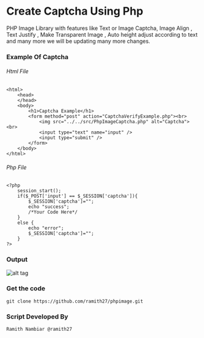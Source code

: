 # Create  Captcha Using Php 

PHP Image Library with features like Text or Image Captcha, Image Align , Text Justify , Make Transparent Image , Auto height adjust according to text and many more we will be updating many more changes.

### Example Of Captcha
###### Html File
	<html>
		<head>
		</head>
		<body>
			<h1>Captcha Example</h1>
			<form method="post" action="CaptchaVerifyExample.php"><br>
				<img src="../../src/PhpImageCaptcha.php" alt="Captcha"><br>
				<input type="text" name="input" />
				<input type="submit" />
			</form>
		</body>
	</html>
	
###### Php File 
	<?php
		session_start();
		if($_POST['input'] == $_SESSION['captcha']){
			$_SESSION['captcha']="";
			echo "success";
			/*Your Code Here*/
		}
		else {
			echo "error";
			$_SESSION['captcha']="";
		}
	?>
    
	
### Output 
![alt tag](https://camo.githubusercontent.com/fb2d1a8ea1d3265860146ea18cac4af3aa0c53ae/687474703a2f2f626c732e776534752e70772f636170746368612e706e67)
 

### Get the code

    git clone https://github.com/ramith27/phpimage.git
    
### Script Developed By
    
    Ramith Nambiar @ramith27

  